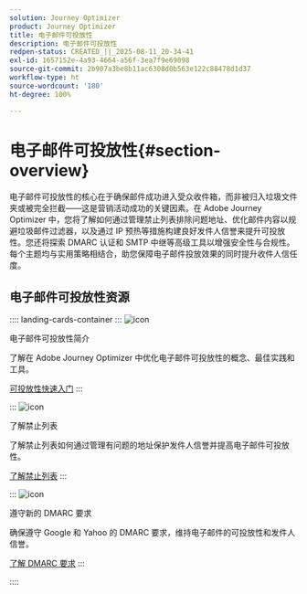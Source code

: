 ```yaml
---
solution: Journey Optimizer
product: Journey Optimizer
title: 电子邮件可投放性
description: 电子邮件可投放性
redpen-status: CREATED_||_2025-08-11_20-34-41
exl-id: 1657152e-4a93-4664-a56f-3ea7f9e69098
source-git-commit: 2b907a3be8b11ac6308d0b563e122c88478d1d37
workflow-type: ht
source-wordcount: '180'
ht-degree: 100%

---
```


# 电子邮件可投放性{#section-overview}

电子邮件可投放性的核心在于确保邮件成功进入受众收件箱，而非被归入垃圾文件夹或被完全拦截——这是营销活动成功的关键因素。在 Adobe Journey Optimizer 中，您将了解如何通过管理禁止列表排除问题地址、优化邮件内容以规避垃圾邮件过滤器，以及通过 IP 预热等措施构建良好发件人信誉来提升可投放性。您还将探索 DMARC 认证和 SMTP 中继等高级工具以增强安全性与合规性。每个主题均与实用策略相结合，助您保障电子邮件投放效果的同时提升收件人信任度。

## 电子邮件可投放性资源

:::: landing-cards-container
:::
![icon](https://cdn.experienceleague.adobe.com/icons/book.svg)

电子邮件可投放性简介

了解在 Adobe Journey Optimizer 中优化电子邮件可投放性的概念、最佳实践和工具。

[可投放性快速入门](../using/reports/deliverability.md)
:::

:::
![icon](https://cdn.experienceleague.adobe.com/icons/list-check.svg)

了解禁止列表

了解禁止列表如何通过管理有问题的地址保护发件人信誉并提高电子邮件可投放性。

[了解禁止列表](../using/reports/suppression-list.md)
:::

:::
![icon](https://cdn.experienceleague.adobe.com/icons/shield-halved.svg)

遵守新的 DMARC 要求

确保遵守 Google 和 Yahoo 的 DMARC 要求，维持电子邮件的可投放性和发件人信誉。

[了解 DMARC 要求](../using/configuration/dmarc-record-update.md)
:::

::::
